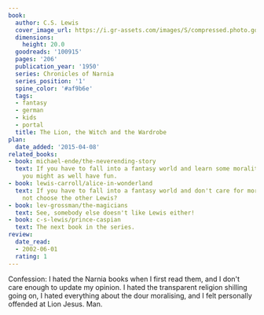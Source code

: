 ```yaml
---
book:
  author: C.S. Lewis
  cover_image_url: https://i.gr-assets.com/images/S/compressed.photo.goodreads.com/books/1353029077l/100915._SX98_.jpg
  dimensions:
    height: 20.0
  goodreads: '100915'
  pages: '206'
  publication_year: '1950'
  series: Chronicles of Narnia
  series_position: '1'
  spine_color: '#af9b6e'
  tags:
  - fantasy
  - german
  - kids
  - portal
  title: The Lion, the Witch and the Wardrobe
plan:
  date_added: '2015-04-08'
related_books:
- book: michael-ende/the-neverending-story
  text: If you have to fall into a fantasy world and learn some morality lessons,
    you might as well have fun.
- book: lewis-carroll/alice-in-wonderland
  text: If you have to fall into a fantasy world and don't care for morality, why
    not choose the other Lewis?
- book: lev-grossman/the-magicians
  text: See, somebody else doesn't like Lewis either!
- book: c-s-lewis/prince-caspian
  text: The next book in the series.
review:
  date_read:
  - 2002-06-01
  rating: 1
---
```


Confession: I hated the Narnia books when I first read them, and I don't care enough to update my opinion. I hated the
transparent religion shilling going on, I hated everything about the dour moralising, and I felt personally offended at
Lion Jesus. Man.
